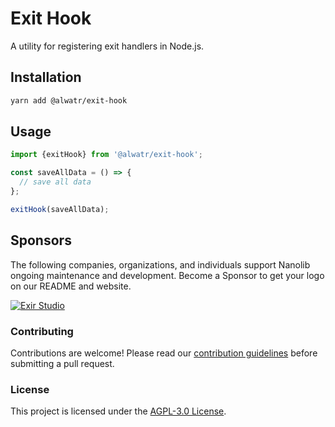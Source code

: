# Exit Hook

A utility for registering exit handlers in Node.js.

## Installation

```bash
yarn add @alwatr/exit-hook
```

## Usage

```typescript
import {exitHook} from '@alwatr/exit-hook';

const saveAllData = () => {
  // save all data
};

exitHook(saveAllData);
```

## Sponsors

The following companies, organizations, and individuals support Nanolib ongoing maintenance and development. Become a Sponsor to get your logo on our README and website.

[![Exir Studio](https://avatars.githubusercontent.com/u/181194967?s=200&v=4)](https://exirstudio.com)

### Contributing

Contributions are welcome! Please read our [contribution guidelines](https://github.com/Alwatr/.github/blob/next/CONTRIBUTING.md) before submitting a pull request.

### License

This project is licensed under the [AGPL-3.0 License](LICENSE).
